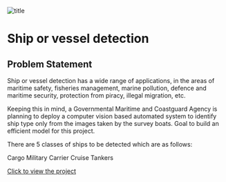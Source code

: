 ![title](vessels.jpg)

# Ship or vessel detection

## Problem Statement
Ship or vessel detection has a wide range of applications, in the areas of maritime safety, fisheries management, marine pollution, defence and maritime security, protection from piracy, illegal migration, etc.

Keeping this in mind, a Governmental Maritime and Coastguard Agency is planning to deploy a computer vision based automated system to identify ship type only from the images taken by the survey boats. Goal to build an efficient model for this project.

There are 5 classes of ships to be detected which are as follows:

Cargo
Military
Carrier
Cruise
Tankers

[Click to view the project](https://github.com/rsaadiq/ship_detection/blob/master/Ship%20detection.ipynb)
